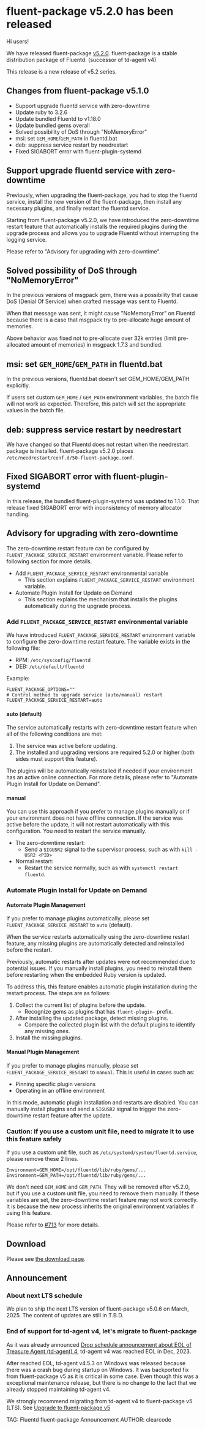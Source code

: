 # fluent-package v5.2.0 has been released

Hi users!

We have released fluent-package [v5.2.0](https://github.com/fluent/fluent-package-builder/releases/tag/v5.2.0).
fluent-package is a stable distribution package of Fluentd. (successor of td-agent v4)

This release is a new release of v5.2 series.

## Changes from fluent-package v5.1.0
* Support upgrade fluentd service with zero-downtime
* Update ruby to 3.2.6
* Update bundled Fluentd to v1.18.0
* Update bundled gems overall
* Solved possibility of DoS through "NoMemoryError"
* msi: set `GEM_HOME`/`GEM_PATH` in fluentd.bat
* deb: suppress service restart by needrestart
* Fixed SIGABORT error with fluent-plugin-systemd

## Support upgrade fluentd service with zero-downtime
Previously, when upgrading the fluent-package, you had to stop the fluentd service,
install the new version of the fluent-package, then install any necessary plugins,
and finally restart the fluentd service.

Starting from fluent-package v5.2.0,
we have introduced the zero-downtime restart feature that automatically installs the required plugins during the upgrade process
and allows you to upgrade Fluentd without interrupting the logging service.

Please refer to "Advisory for upgrading with zero-downtime".

## Solved possibility of DoS through "NoMemoryError"
In the previous versions of msgpack gem, there was a possibility that cause DoS (Denial Of Service)
when crafted message was sent to Fluentd.

When that message was sent, it might cause "NoMemoryError" on Fluentd because there is a case that msgpack
try to pre-allocate huge amount of memories.

Above behavior was fixed not to pre-allocate over 32k entries (limit pre-allocated amount of memories) in msgpack 1.7.3 and bundled.

## msi: set `GEM_HOME`/`GEM_PATH` in fluentd.bat
In the previous versions, fluentd.bat doesn't set GEM_HOME/GEM_PATH explicitly.

If users set custom `GEM_HOME` / `GEM_PATH` environment variables, the
batch file will not work as expected. Therefore, this patch will set
the appropriate values in the batch file.

## deb: suppress service restart by needrestart
We have changed so that Fluentd does not restart when the needrestart package is installed.
fluent-package v5.2.0 places `/etc/needrestart/conf.d/50-fluent-package.conf`.

## Fixed SIGABORT error with fluent-plugin-systemd
In this release, the bundled fluent-plugin-systemd was updated to 1.1.0.
That release fixed SIGABORT error with inconsistency of memory allocator handling.

## Advisory for upgrading with zero-downtime
The zero-downtime restart feature can be configured by `FLUENT_PACKAGE_SERVICE_RESTART` environment variable.
Please refer to following section for more details.

* Add `FLUENT_PACKAGE_SERVICE_RESTART` environmental variable
  * This section explains `FLUENT_PACKAGE_SERVICE_RESTART` environment variable.
* Automate Plugin Install for Update on Demand
  * This section explains the mechanism that installs the plugins automatically during the upgrade process.

### Add `FLUENT_PACKAGE_SERVICE_RESTART` environmental variable
We have introduced `FLUENT_PACKAGE_SERVICE_RESTART` environment variable to configure the zero-downtime restart feature.
The variable exists in the following file:

* RPM: `/etc/sysconfig/fluentd`
* DEB: `/etc/default/fluentd`

Example:

```
FLUENT_PACKAGE_OPTIONS=""
# Control method to upgrade service (auto/manual) restart
FLUENT_PACKAGE_SERVICE_RESTART=auto
```

#### **auto (default)**
The service automatically restarts with zero-downtime restart feature when all of the following conditions are met:

1. The service was active before updating.
2. The installed and upgrading versions are required 5.2.0 or higher (both sides must support this feature).

The plugins will be automatically reinstalled if needed if your environment has an active online connection.
For more details, please refer to "Automate Plugin Install for Update on Demand".

#### **manual**
You can use this approach if you prefer to manage plugins manually or if your environment does not have offline connection.
If the service was active before the update, it will not restart automatically with this configuration.
You need to restart the service manually.

* The zero-downtime restart:
  * Send a `SIGUSR2` signal to the supervisor process, such as with `kill -USR2 <PID>`
* Normal restart:
  * Restart the service normally, such as with `systemctl restart fluentd`.

### Automate Plugin Install for Update on Demand
#### Automate Plugin Management
If you prefer to manage plugins automatically, please set `FLUENT_PACKAGE_SERVICE_RESTART` to `auto` (default).

When the service restarts automatically using the zero-downtime restart feature, any missing plugins are automatically detected and reinstalled before the restart.

Previously, automatic restarts after updates were not recommended due to potential issues.
If you manually install plugins, you need to reinstall them before restarting when the embedded Ruby version is updated.

To address this, this feature enables automatic plugin installation during the restart process. The steps are as follows:

1. Collect the current list of plugins before the update.
   - Recognize gems as plugins that has `fluent-plugin-` prefix.
2. After installing the updated package, detect missing plugins.
   - Compare the collected plugin list with the default plugins to identify any missing ones.
3. Install the missing plugins.

#### Manual Plugin Management
If you prefer to manage plugins manually, please set `FLUENT_PACKAGE_SERVICE_RESTART` to `manual`.
This is useful in cases such as:

- Pinning specific plugin versions
- Operating in an offline environment

In this mode, automatic plugin installation and restarts are disabled.
You can manually install plugins and send a `SIGUSR2` signal to trigger the zero-downtime restart feature after the update.

### Caution: if you use a custom unit file, need to migrate it to use this feature safely
If you use a custom unit file, such as `/etc/systemd/system/fluentd.service`, please remove these 2 lines.

```
Environment=GEM_HOME=/opt/fluentd/lib/ruby/gems/...
Environment=GEM_PATH=/opt/fluentd/lib/ruby/gems/...
```

We don't need `GEM_HOME` and `GEM_PATH`.
They will be removed after v5.2.0, but if you use a custom unit file, you need to remove them manually.
If these variables are set, the zero-downtime restart feature may not work correctly.
It is because the new process inherits the original environment variables if using this feature.

Please refer to [#713](https://github.com/fluent/fluent-package-builder/pull/713) for more details.


## Download
Please see [the download page](/download/fluent_package).

## Announcement

### About next LTS schedule
We plan to ship the next LTS version of fluent-package v5.0.6 on March, 2025.
The content of updates are still in T.B.D.

### End of support for td-agent v4, let's migrate to fluent-package
As it was already announced [Drop schedule announcement about EOL of Treasure Agent (td-agent) 4](schedule-for-td-agent-4-eol), td-agent v4 was reached EOL in Dec, 2023.

After reached EOL, td-agent v4.5.3 on Windows was released because there was a crash bug during startup on Windows. It was backported fix from fluent-package v5 as
it is critical in some case. Even though this was a exceptional maintenance release, but there is no change to the fact that we already stopped maintaining td-agent v4.

We strongly recommend migrating from td-agent v4 to fluent-package v5 (LTS).
See [Upgrade to fluent-package v5](upgrade-td-agent-v4-to-v5)

TAG: Fluentd fluent-package Announcement
AUTHOR: clearcode
